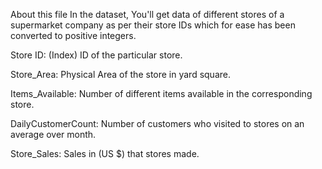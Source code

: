 About this file
In the dataset, You'll get data of different stores of a supermarket company as per their store IDs which for ease has been converted to positive integers.

Store ID: (Index) ID of the particular store.

Store_Area: Physical Area of the store in yard square.

Items_Available: Number of different items available in the corresponding store.

DailyCustomerCount: Number of customers who visited to stores on an average over month.

Store_Sales: Sales in (US $) that stores made.
